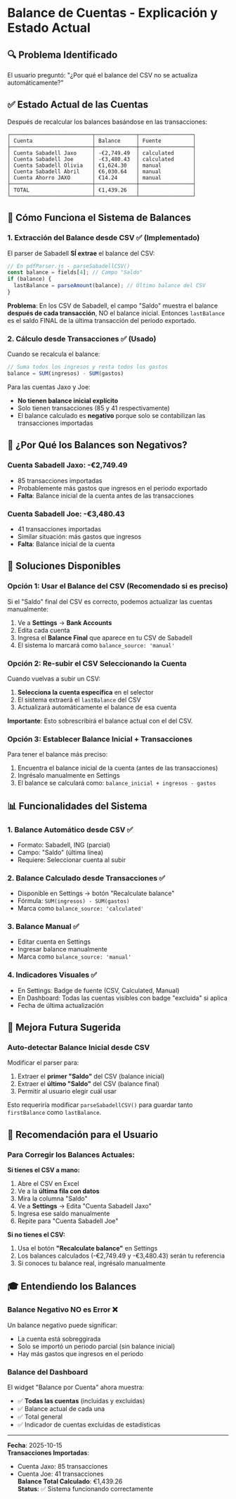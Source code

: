# Balance de Cuentas - Explicación y Estado Actual

## 🔍 Problema Identificado

El usuario preguntó: "¿Por qué el balance del CSV no se actualiza automáticamente?"

## ✅ Estado Actual de las Cuentas

Después de recalcular los balances basándose en las transacciones:

```
┌──────────────────────────┬─────────────┬─────────────────┐
│ Cuenta                   │ Balance     │ Fuente          │
├──────────────────────────┼─────────────┼─────────────────┤
│ Cuenta Sabadell Jaxo     │ -€2,749.49  │ calculated      │
│ Cuenta Sabadell Joe      │ -€3,480.43  │ calculated      │
│ Cuenta Sabadell Olivia   │ €1,624.30   │ manual          │
│ Cuenta Sabadell Abril    │ €6,030.64   │ manual          │
│ Cuenta Ahorro JAXO       │ €14.24      │ manual          │
├──────────────────────────┼─────────────┼─────────────────┤
│ TOTAL                    │ €1,439.26   │                 │
└──────────────────────────┴─────────────┴─────────────────┘
```

## 🧮 Cómo Funciona el Sistema de Balances

### 1. **Extracción del Balance desde CSV** ✅ (Implementado)

El parser de Sabadell **SÍ extrae** el balance del CSV:

```javascript
// En pdfParser.js - parseSabadellCSV()
const balance = fields[4]; // Campo "Saldo"
if (balance) {
  lastBalance = parseAmount(balance); // Último balance del CSV
}
```

**Problema**: En los CSV de Sabadell, el campo "Saldo" muestra el balance **después de cada transacción**, NO el balance inicial. Entonces `lastBalance` es el saldo FINAL de la última transacción del periodo exportado.

### 2. **Cálculo desde Transacciones** ✅ (Usado)

Cuando se recalcula el balance:

```javascript
// Suma todos los ingresos y resta todos los gastos
balance = SUM(ingresos) - SUM(gastos)
```

Para las cuentas Jaxo y Joe:
- **No tienen balance inicial explícito**
- Solo tienen transacciones (85 y 41 respectivamente)
- El balance calculado es **negativo** porque solo se contabilizan las transacciones importadas

## 🎯 ¿Por Qué los Balances son Negativos?

### Cuenta Sabadell Jaxo: **-€2,749.49**
- 85 transacciones importadas
- Probablemente más gastos que ingresos en el periodo exportado
- **Falta**: Balance inicial de la cuenta antes de las transacciones

### Cuenta Sabadell Joe: **-€3,480.43**
- 41 transacciones importadas
- Similar situación: más gastos que ingresos
- **Falta**: Balance inicial de la cuenta

## 🔧 Soluciones Disponibles

### Opción 1: **Usar el Balance del CSV** (Recomendado si es preciso)

Si el "Saldo" final del CSV es correcto, podemos actualizar las cuentas manualmente:

1. Ve a **Settings** → **Bank Accounts**
2. Edita cada cuenta
3. Ingresa el **Balance Final** que aparece en tu CSV de Sabadell
4. El sistema lo marcará como `balance_source: 'manual'`

### Opción 2: **Re-subir el CSV Seleccionando la Cuenta**

Cuando vuelvas a subir un CSV:
1. **Selecciona la cuenta específica** en el selector
2. El sistema extraerá el `lastBalance` del CSV
3. Actualizará automáticamente el balance de esa cuenta

**Importante**: Esto sobrescribirá el balance actual con el del CSV.

### Opción 3: **Establecer Balance Inicial + Transacciones**

Para tener el balance más preciso:
1. Encuentra el balance inicial de la cuenta (antes de las transacciones)
2. Ingrésalo manualmente en Settings
3. El balance se calculará como: `balance_inicial + ingresos - gastos`

## 📊 Funcionalidades del Sistema

### 1. **Balance Automático desde CSV** ✅
- Formato: Sabadell, ING (parcial)
- Campo: "Saldo" (última línea)
- Requiere: Seleccionar cuenta al subir

### 2. **Balance Calculado desde Transacciones** ✅
- Disponible en Settings → botón "Recalculate balance"
- Fórmula: `SUM(ingresos) - SUM(gastos)`
- Marca como `balance_source: 'calculated'`

### 3. **Balance Manual** ✅
- Editar cuenta en Settings
- Ingresar balance manualmente
- Marca como `balance_source: 'manual'`

### 4. **Indicadores Visuales** ✅
- En Settings: Badge de fuente (CSV, Calculated, Manual)
- En Dashboard: Todas las cuentas visibles con badge "excluida" si aplica
- Fecha de última actualización

## 🚀 Mejora Futura Sugerida

### Auto-detectar Balance Inicial desde CSV

Modificar el parser para:
1. Extraer el **primer "Saldo"** del CSV (balance inicial)
2. Extraer el **último "Saldo"** del CSV (balance final)
3. Permitir al usuario elegir cuál usar

Esto requeriría modificar `parseSabadellCSV()` para guardar tanto `firstBalance` como `lastBalance`.

## 📝 Recomendación para el Usuario

### Para Corregir los Balances Actuales:

**Si tienes el CSV a mano:**
1. Abre el CSV en Excel
2. Ve a la **última fila con datos**
3. Mira la columna "Saldo"
4. Ve a **Settings** → Edita "Cuenta Sabadell Jaxo"
5. Ingresa ese saldo manualmente
6. Repite para "Cuenta Sabadell Joe"

**Si no tienes el CSV:**
1. Usa el botón **"Recalculate balance"** en Settings
2. Los balances calculados (-€2,749.49 y -€3,480.43) serán tu referencia
3. Si conoces tu balance real, ingrésalo manualmente

## 🎓 Entendiendo los Balances

### Balance Negativo NO es Error ❌

Un balance negativo puede significar:
- La cuenta está sobreggirada
- Solo se importó un periodo parcial (sin balance inicial)
- Hay más gastos que ingresos en el periodo

### Balance del Dashboard

El widget "Balance por Cuenta" ahora muestra:
- ✅ **Todas las cuentas** (incluidas y excluidas)
- ✅ Balance actual de cada una
- ✅ Total general
- ✅ Indicador de cuentas excluidas de estadísticas

---

**Fecha**: 2025-10-15  
**Transacciones Importadas**: 
  - Cuenta Jaxo: 85 transacciones
  - Cuenta Joe: 41 transacciones  
**Balance Total Calculado**: €1,439.26  
**Status**: ✅ Sistema funcionando correctamente



